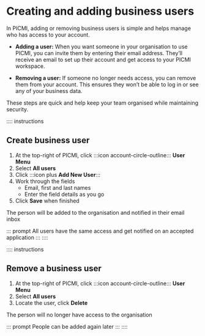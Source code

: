 # Creating and adding business users

In PICMI, adding or removing business users is simple and helps manage who has access to your account.

- **Adding a user:** When you want someone in your organisation to use PICMI, you can invite them by entering their email address. They’ll receive an email to set up their account and get access to your PICMI workspace.

- **Removing a user:** If someone no longer needs access, you can remove them from your account. This ensures they won’t be able to log in or see any of your business data.

These steps are quick and help keep your team organised while maintaining security.

:::: instructions
## Create business user

1. At the top-right of PICMI, click :::icon account-circle-outline::: **User Menu**
2. Select **All users**
3. Click :::icon plus **Add New User**:::  
3. Work through the fields
    * Email, first and last names
    * Enter the field details as you go
4. Click **Save** when finished

The person will be added to the organisation and notified in their email inbox

::: prompt
All users have the same access and get notified on an accepted application
:::
::::

:::: instructions
## Remove a business user

1. At the top-right of PICMI, click :::icon account-circle-outline::: **User Menu**
2. Select **All users**
3. Locate the user, click **Delete**

The person will no longer have access to the organisation

::: prompt
People can be added again later
:::
::::

